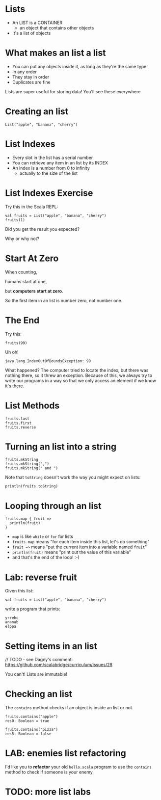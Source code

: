 <!-- next_step "argv" -->

# Lists

* An LIST is a CONTAINER
  * an object that contains other objects
* It's a list of objects

# What makes an list a list

* You can put any objects inside it, as long as they're the same type!
* In any order
* They stay in order
* Duplicates are fine

Lists are super useful for storing data! You'll see these everywhere.

# Creating an list

    List("apple", "banana", "cherry")

# List Indexes

* Every slot in the list has a serial number
* You can retrieve any item in an list by its INDEX
* An index is a number from 0 to infinity
  * actually to the size of the list

# List Indexes Exercise

Try this in the Scala REPL:

    val fruits = List("apple", "banana", "cherry")
    fruits(1)

Did you get the result you expected?

Why or why not?

# Start At Zero

When counting, 

humans start at one, 

but **computers start at zero**.

So the first item in an list is number zero, not number one.

# The End

Try this:

    fruits(99)

Uh oh! 

    java.lang.IndexOutOfBoundsException: 99

What happened? The computer tried to locate the index, but there was nothing there, so it
threw an exception. Because of this, we always try to write our programs in a way so that
we only access an element if we know it's there.

# List Methods

    fruits.last
    fruits.first
    fruits.reverse

# Turning an list into a string

    fruits.mkString
    fruits.mkString(",")
    fruits.mkString(" and ")

Note that `toString` doesn't work the way you might expect on lists:

    println(fruits.toString)

# Looping through an list

    fruits.map { fruit =>
      println(fruit)
    }

* `map` is like `while` or `for` for lists
* `fruits.map` means "for each item inside this list, let's do something"
* `fruit =>` means "put the current item into a variable named `fruit`"
* `println(fruit)` means "print out the value of this variable"
* and that's the end of the loop! :-)

# Lab: reverse fruit

Given this list:

    val fruits = List("apple", "banana", "cherry")

write a program that prints:

    yrrehc
    ananab
    elppa

# Setting items in an list

// TODO - see Dagny's comment: https://github.com/scalabridge/curriculum/issues/28

You can't! Lists are immutable!

# Checking an list

The `contains` method checks if an object is inside an list or not.

    fruits.contains("apple")
    res0: Boolean = true
    
    fruits.contains("pizza")
    res5: Boolean = false

# LAB: enemies list refactoring

I'd like you to **refactor** your old `hello.scala` program to use the `contains` method to check if someone is your enemy.

# TODO: more list labs



